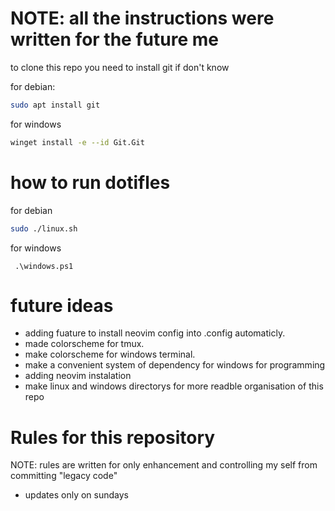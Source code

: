 # NOTE: all the instructions were written for the future me
to clone this repo you need to install git if don't know

for debian:
```bash 
sudo apt install git 
```
for windows 
``` bash
winget install -e --id Git.Git
```

# how to run dotifles 

for debian 
```bash 
sudo ./linux.sh
```

for windows
```
 .\windows.ps1
```

# future ideas
- adding fuature to install neovim config into .config automaticly.
- made colorscheme for tmux.
- make colorscheme for windows terminal.
- make a convenient system of dependency for windows for programming 
- adding neovim  instalation
- make linux and windows directorys for more readble organisation of this repo

# Rules for this repository

NOTE: rules are written for only enhancement and controlling my self from committing "legacy code"
- updates only on sundays
